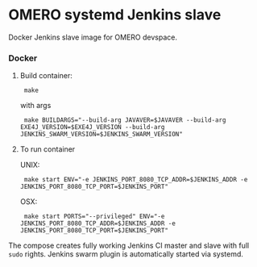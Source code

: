 OMERO systemd Jenkins slave
===========================

Docker Jenkins slave image for OMERO devspace.

###  Docker

1. Build container:

        make

    with args

        make BUILDARGS="--build-arg JAVAVER=$JAVAVER --build-arg EXE4J_VERSION=$EXE4J_VERSION --build-arg JENKINS_SWARM_VERSION=$JENKINS_SWARM_VERSION"

2. To run container

    UNIX:

        make start ENV="-e JENKINS_PORT_8080_TCP_ADDR=$JENKINS_ADDR -e JENKINS_PORT_8080_TCP_PORT=$JENKINS_PORT"

    OSX:

        make start PORTS="--privileged" ENV="-e JENKINS_PORT_8080_TCP_ADDR=$JENKINS_ADDR -e JENKINS_PORT_8080_TCP_PORT=$JENKINS_PORT"

The compose creates fully working Jenkins CI master and slave with full `sudo` rights. Jenkins swarm plugin is automatically started via systemd.
